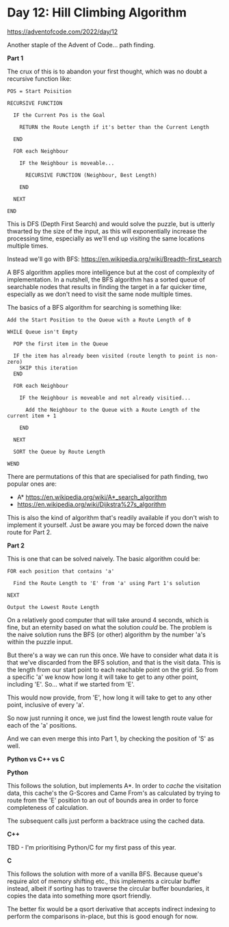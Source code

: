 # Day 12: Hill Climbing Algorithm

https://adventofcode.com/2022/day/12

Another staple of the Advent of Code... path finding.

**Part 1**

The crux of this is to abandon your first thought, which was no doubt a recursive function like:

    POS = Start Poisition

    RECURSIVE FUNCTION

      IF the Current Pos is the Goal

        RETURN the Route Length if it's better than the Current Length

      END

      FOR each Neighbour

        IF the Neighbour is moveable...

          RECURSIVE FUNCTION (Neighbour, Best Length)

        END

      NEXT

    END

This is DFS (Depth First Search) and would solve the puzzle, but is utterly thwarted by the size of the input, as this will exponentially increase the processing time, especially as we'll end up visiting the same locations multiple times.

Instead we'll go with BFS: https://en.wikipedia.org/wiki/Breadth-first_search

A BFS algorithm applies more intelligence but at the cost of complexity of implementation.  In a nutshell, the BFS algorithm has a sorted queue of searchable nodes that results in finding the target in a far quicker time, especially as we don't need to visit the same node multiple times.

The basics of a BFS algorithm for searching is something like:

    Add the Start Position to the Queue with a Route Length of 0

    WHILE Queue isn't Empty

      POP the first item in the Queue

      IF the item has already been visited (route length to point is non-zero)
        SKIP this iteration
      END

      FOR each Neighbour

        IF the Neighbour is moveable and not already visitied...

          Add the Neighbour to the Queue with a Route Length of the current item + 1

        END

      NEXT

      SORT the Queue by Route Length

    WEND

There are permutations of this that are specialised for path finding, two popular ones are:

- A* https://en.wikipedia.org/wiki/A*_search_algorithm
- https://en.wikipedia.org/wiki/Dijkstra%27s_algorithm

This is also the kind of algorithm that's readily available if you don't wish to implement it yourself.  Just be aware you may be forced down the naive route for Part 2.

**Part 2**

This is one that can be solved naively.  The basic algorithm could be:

    FOR each position that contains 'a'

      Find the Route Length to 'E' from 'a' using Part 1's solution

    NEXT

    Output the Lowest Route Length

On a relatively good computer that will take around 4 seconds, which is fine, but an eternity based on what the solution *could* be.  The problem is the naive solution runs the BFS (or other) algorithm by the number 'a's within the puzzle input.

But there's a way we can run this once.  We have to consider what data it is that we've discarded from the BFS solution, and that is the visit data.  This is the length from our start point to each reachable point on the grid.  So from a specific 'a' we know how long it will take to get to any other point, including 'E'.  So... what if we started from 'E'.

This would now provide, from 'E', how long it will take to get to any other point, inclusive of every 'a'.

So now just running it once, we just find the lowest length route value for each of the 'a' positions.

And we can even merge this into Part 1, by checking the position of 'S' as well.

**Python vs C++ vs C**

**Python**

This follows the solution, but implements A*.  In order to *cache* the visitation data, this cache's the G-Scores and Came From's as calculated by trying to route from the 'E' position to an out of bounds area in order to force completeness of calculation.

The subsequent calls just perform a backtrace using the cached data.

**C++**

TBD - I'm prioritising Python/C for my first pass of this year.

**C**

This follows the solution with more of a vanilla BFS.  Because queue's require alot of memory shifting etc., this implements a circular buffer instead, albeit if sorting has to traverse the circular buffer boundaries, it copies the data into something more qsort friendly.

The better fix would be a qsort derivative that accepts indirect indexing to perform the comparisons in-place, but this is good enough for now.